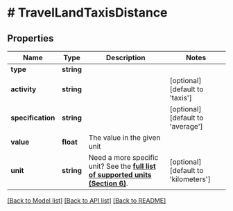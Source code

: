 # # TravelLandTaxisDistance

## Properties

Name | Type | Description | Notes
------------ | ------------- | ------------- | -------------
**type** | **string** |  |
**activity** | **string** |  | [optional] [default to 'taxis']
**specification** | **string** |  | [optional] [default to 'average']
**value** | **float** | The value in the given unit |
**unit** | **string** | Need a more specific unit? See the **[full list of supported units (Section 6)](https://convert.js.org/types/_unitsbymeasureraw)**. | [optional] [default to 'kilometers']

[[Back to Model list]](../../README.md#models) [[Back to API list]](../../README.md#endpoints) [[Back to README]](../../README.md)
